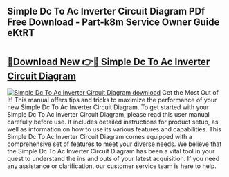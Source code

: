 ## Simple Dc To Ac Inverter Circuit Diagram PDf Free Download - Part-k8m Service Owner Guide eKtRT

# <h2><a href="http://dfkpm03.blite.top/?on=Simple+Dc+To+Ac+Inverter+Circuit+Diagram">🔗Download New 👉🔴 Simple Dc To Ac Inverter Circuit Diagram</a></h2>

[![Simple Dc To Ac Inverter Circuit Diagram download](https://i.imgur.com/lujVjoI.png)](http://dfkpm03.blite.top/?on=Simple+Dc+To+Ac+Inverter+Circuit+Diagram)
Get the Most Out of It! This manual offers tips and tricks to maximize the performance of your new Simple Dc To Ac Inverter Circuit Diagram. To get started with your Simple Dc To Ac Inverter Circuit Diagram, please read this user manual carefully before use. It includes detailed instructions for product setup, as well as information on how to use its various features and capabilities. This Simple Dc To Ac Inverter Circuit Diagram comes equipped with a comprehensive set of features to meet your diverse needs. We believe that the Simple Dc To Ac Inverter Circuit Diagram has been a vital tool in your quest to understand the ins and outs of your latest acquisition. If you need any assistance or clarification, our customer service team is here to help.
